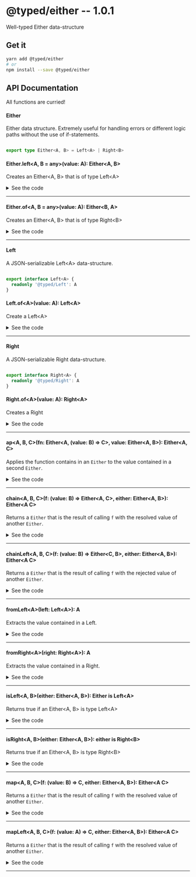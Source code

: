 # @typed/either -- 1.0.1

Well-typed Either data-structure

## Get it
```sh
yarn add @typed/either
# or
npm install --save @typed/either
```

## API Documentation

All functions are curried!

#### Either

<p>

Either data structure. Extremely useful for handling errors or different 
logic paths without the use of if-statements.

</p>


```typescript

export type Either<A, B> = Left<A> | Right<B>

```


#### Either.left\<A, B = any\>(value: A): Either\<A, B\>

<p>

Creates an Either\<A, B\> that is of type Left\<A\>

</p>


<details>
<summary>See the code</summary>

```typescript

export const left: <A, B = any>(value: A) => Either<A, B> = Left.of
}

```

</details>
<hr />


#### Either.of\<A, B = any\>(value: A): Either\<B, A\>

<p>

Creates an Either\<A, B\> that is of type Right\<B\>

</p>


<details>
<summary>See the code</summary>

```typescript

export const of: <A, B = any>(value: A) => Either<B, A> = Right.of

```

</details>
<hr />


#### Left

<p>

A JSON-serializable Left\<A\> data-structure.

</p>


```typescript

export interface Left<A> {
  readonly '@typed/Left': A
}

```


#### Left.of\<A\>(value: A): Left\<A\>

<p>

Create a Left\<A\>

</p>


<details>
<summary>See the code</summary>

```typescript

export function of<A>(value: A): Left<A> {
  return { '@typed/Left': value }
}
}

```

</details>
<hr />


#### Right

<p>

A JSON-serializable Right data-structure.

</p>


```typescript

export interface Right<A> {
  readonly '@typed/Right': A
}

```


#### Right.of\<A\>(value: A): Right\<A\>

<p>

Creates a Right

</p>


<details>
<summary>See the code</summary>

```typescript

export function of<A>(value: A): Right<A> {
  return { '@typed/Right': value }
}
}

```

</details>
<hr />


#### ap\<A, B, C\>(fn: Either\<A, (value: B) =\> C\>, value: Either\<A, B\>): Either\<A, C\>

<p>

Applies the function contains in an `Either` to the value contained in a 
second `Either`.

</p>


<details>
<summary>See the code</summary>

```typescript

export const ap: EitherAp = function ap<A, B, C>(
  fn: Either<A, (value: B) => C>,
  value?: Either<A, B>
): any {
  if (!value) return (value: Either<A, B>) => __ap(fn, value)

  return __ap(fn, value)
}

function __ap<A, B, C>(fn: Either<A, (value: B) => C>, value: Either<A, B>): Either<A, C> {
  return chain(f => map(f, value), fn)
}

export type EitherAp = {
  <A, B, C>(fn: Either<A, (value: B) => C>, value: Either<A, B>): Either<A, C>
  <A, B, C>(fn: Either<A, (value: B) => C>): (value: Either<A, B>) => Either<A, C>
}

```

</details>
<hr />


#### chain\<A, B, C\>(f: (value: B) =\> Either\<A, C\>, either: Either\<A, B\>): Either\<A C\>

<p>

Returns a `Either` that is the result of calling `f` with the resolved 
value of another `Either`.

</p>


<details>
<summary>See the code</summary>

```typescript

export const chain: EitherChain = function chain<A, B, C>(
  f: (value: B) => Either<A, C>,
  either?: Either<A, B>
): any {
  if (!either) return (either: Either<A, B>) => __chain(f, either)

  return __chain(f, either)
}

function __chain<A, B, C>(f: (value: B) => Either<A, C>, either: Either<A, B>): Either<A, C> {
  return isLeft(either) ? either : f(fromRight(either))
}

export type EitherChain = {
  <A, B, C>(f: (value: B) => Either<A, C>, either: Either<A, B>): Either<A, C>
  <A, B, C>(f: (value: B) => Either<A, C>): (either: Either<A, B>) => Either<A, C>
}

```

</details>
<hr />


#### chainLeft\<A, B, C\>(f: (value: B) =\> Either\<C, B\>, either: Either\<A, B\>): Either\<A C\>

<p>

Returns a `Either` that is the result of calling `f` with the rejected 
value of another `Either`.

</p>


<details>
<summary>See the code</summary>

```typescript

export const chainLeft: EitherChainLeft = function chainLeft<A, B, C>(
  f: (value: A) => Either<C, B>,
  either?: Either<A, B>
): any {
  return either ? __chainLeft(f, either) : (either: Either<A, B>) => __chainLeft(f, either)
}

function __chainLeft<A, B, C>(f: (value: A) => Either<C, B>, either: Either<A, B>): Either<C, B> {
  return isLeft(either) ? f(fromLeft(either)) : either
}

export type EitherChainLeft = {
  <A, B, C>(f: (value: A) => Either<C, B>, either: Either<A, B>): Either<C, B>
  <A, B, C>(f: (value: A) => Either<C, B>): (either: Either<A, B>) => Either<C, B>
}

```

</details>
<hr />


#### fromLeft\<A\>(left: Left\<A\>): A

<p>

Extracts the value contained in a Left.

</p>


<details>
<summary>See the code</summary>

```typescript

export function fromLeft<A>(left: Left<A>): A {
  return left['@typed/Left']
}

```

</details>
<hr />


#### fromRight\<A\>(right: Right\<A\>): A

<p>

Extracts the value contained in a Right.

</p>


<details>
<summary>See the code</summary>

```typescript

export function fromRight<A>(right: Right<A>): A {
  return right['@typed/Right']
}

```

</details>
<hr />


#### isLeft\<A, B\>(either: Either\<A, B\>): Either is Left\<A\>

<p>

Returns true if an Either\<A, B\> is type Left\<A\>

</p>


<details>
<summary>See the code</summary>

```typescript

export function isLeft<A, B>(either: Either<A, B>): either is Left<A> {
  return either.hasOwnProperty('@typed/Left')
}

```

</details>
<hr />


#### isRight\<A, B\>(either: Either\<A, B\>): either is Right\<B\>

<p>

Returns true if an Either\<A, B\> is type Right\<B\>

</p>


<details>
<summary>See the code</summary>

```typescript

export function isRight<A, B>(either: Either<A, B>): either is Right<B> {
  return either.hasOwnProperty('@typed/Right')
}

```

</details>
<hr />


#### map\<A, B, C\>(f: (value: B) =\> C, either: Either\<A, B\>): Either\<A C\>

<p>

Returns a `Either` that is the result of calling `f` with the resolved 
value of another `Either`.

</p>


<details>
<summary>See the code</summary>

```typescript

export const map: EitherMap = function map<A, B, C>(
  f: (value: B) => C,
  either?: Either<A, B>
): any {
  if (!either) return (either: Either<A, B>) => __map(f, either)

  return __map(f, either)
}

function __map<A, B, C>(f: (value: B) => C, either: Either<A, B>): Either<A, C> {
  return chain(value => Either.of(f(value)), either)
}

export type EitherMap = {
  <A, B, C>(f: (value: B) => C, either: Either<A, B>): Either<A, C>
  <A, B, C>(f: (value: B) => C): (either: Either<A, B>) => Either<A, C>
}

```

</details>
<hr />


#### mapLeft\<A, B, C\>(f: (value: A) =\> C, either: Either\<A, B\>): Either\<A C\>

<p>

Returns a `Either` that is the result of calling `f` with the resolved 
value of another `Either`.

</p>


<details>
<summary>See the code</summary>

```typescript

export const mapLeft: EitherMapLeft = function mapLeft<A, B, C>(
  f: (value: A) => C,
  either?: Either<A, B>
): any {
  if (!either) return (either: Either<A, B>) => __mapLeft(f, either)

  return __mapLeft(f, either)
}

function __mapLeft<A, B, C>(f: (value: A) => C, either: Either<A, B>): Either<C, B> {
  return chainLeft(value => Either.left(f(value)), either)
}

export type EitherMapLeft = {
  <A, B, C>(f: (value: A) => C, either: Either<A, B>): Either<C, B>
  <A, B, C>(f: (value: A) => C): (either: Either<A, B>) => Either<C, B>
}

```

</details>
<hr />
